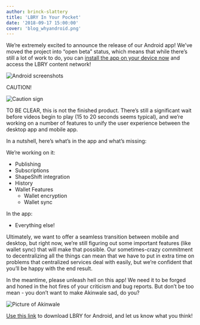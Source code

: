 ```yaml
---
author: brinck-slattery
title: 'LBRY In Your Pocket'
date: '2018-09-17 15:00:00'
cover: 'blog_whyandroid.png'
---
```


We’re extremely excited to announce the release of our Android app! We’ve moved the project into “open beta” status, which means that while there’s still a lot of work to do, you can [install the app on your device now](https://play.google.com/apps/testing/io.lbry.browser) and access the LBRY content network!

![Android screenshots](https://spee.ch/6c6c719169d032c7dec843edc137895b055765d1/LBRY-Android.png)

CAUTION!

![Caution sign](https://spee.ch/4b9cd628a7247c4e709f15e1771f22b8467bc545/caution.jpeg)

TO BE CLEAR, this is not the finished product. There’s still a significant wait before videos begin to play (15 to 20 seconds seems typical), and we’re working on a number of features to unify the user experience between the desktop app and mobile app. 

In a nutshell, here’s what’s in the app and what’s missing:

We’re working on it:

* Publishing
* Subscriptions
* ShapeShift integration
*  History
* Wallet Features
  * Wallet encryption
  * Wallet sync

In the app:
* Everything else!

Ultimately, we want to offer a seamless transition between mobile and desktop, but right now, we’re still figuring out some important features (like wallet sync) that will make that possible. Our sometimes-crazy commitment to decentralizing all the things can mean that we have to put in extra time on problems that centralized services deal with easily, but we’re confident that you’ll be happy with the end result.

In the meantime, please unleash hell on this app! We need it to be forged and honed in the hot fires of your criticism and bug reports. But don’t be too mean - you don’t want to make Akinwale sad, do you?

![Picture of Akinwale](https://spee.ch/@lbryteam:6/akinwale-ariwodola.jpg)

[Use this link](https://play.google.com/apps/testing/io.lbry.browser) to download LBRY for Android, and let us know what you think!
